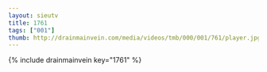 ```yaml
--- 
layout: sieutv
title: 1761
tags: ["001"]
thumb: http://drainmainvein.com/media/videos/tmb/000/001/761/player.jpg
---
```

{% include drainmainvein key="1761" %} 
